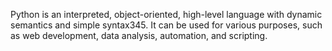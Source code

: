 Python is an interpreted, object-oriented, high-level language with dynamic semantics and simple syntax345. It can be used for various purposes, such as web development, data analysis, automation, and scripting.
